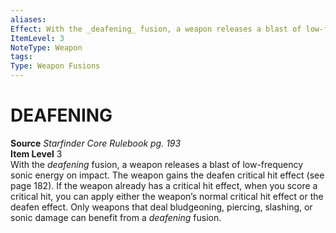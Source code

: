 ```yaml
---
aliases: 
Effect: With the _deafening_ fusion, a weapon releases a blast of low-frequency sonic energy on impact. The weapon gains the deafen critical hit effect (see page 182). If the weapon already has a critical hit effect, when you score a critical hit, you can apply either the weapon’s normal critical hit effect or the deafen effect. Only weapons that deal bludgeoning, piercing, slashing, or sonic damage can benefit from a _deafening_ fusion.
ItemLevel: 3
NoteType: Weapon
tags: 
Type: Weapon Fusions
---
```

# DEAFENING
**Source** _Starfinder Core Rulebook pg. 193_  
**Item Level** 3  
With the _deafening_ fusion, a weapon releases a blast of low-frequency sonic energy on impact. The weapon gains the deafen critical hit effect (see page 182). If the weapon already has a critical hit effect, when you score a critical hit, you can apply either the weapon’s normal critical hit effect or the deafen effect. Only weapons that deal bludgeoning, piercing, slashing, or sonic damage can benefit from a _deafening_ fusion.